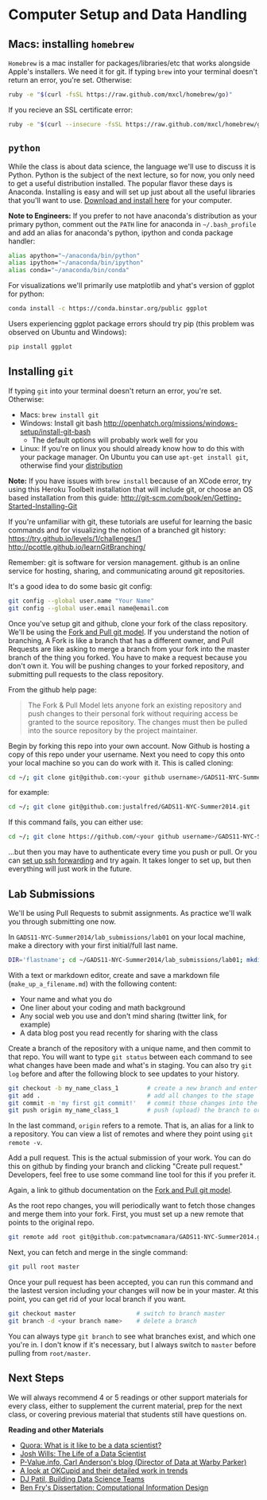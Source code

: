 # Computer Setup and Data Handling
## Macs: installing `homebrew`

`Homebrew` is a mac installer for packages/libraries/etc that works alongside Apple's installers. We need it for git. If typing `brew` into your terminal doesn't return an error, you're set. Otherwise:

```sh
ruby -e "$(curl -fsSL https://raw.github.com/mxcl/homebrew/go)"
```

If you recieve an SSL certificate error:

```sh
ruby -e "$(curl --insecure -fsSL https://raw.github.com/mxcl/homebrew/go)"
```

## `python`

While the class is about data science, the language we'll use to discuss it is Python. Python is the subject of the next lecture, so for now, you only need to get a useful distribution installed. The popular flavor these days is Anaconda. Installing is easy and will set up just about all the useful libraries that you'll want to use. <a href="https://store.continuum.io/cshop/anaconda/">Download and install here</a> for your computer.

**Note to Engineers:** If you prefer to not have anaconda's distribution as your primary python, comment out the `PATH` line for anaconda in `~/.bash_profile` and add an alias for anaconda's python, ipython and conda package handler:

```sh
alias apython="~/anaconda/bin/python"
alias ipython="~/anaconda/bin/ipython"
alias conda="~/anaconda/bin/conda"
```

For visualizations we'll primarily use matplotlib and yhat's version of ggplot for python:

```sh
conda install -c https://conda.binstar.org/public ggplot
```

Users experiencing ggplot package errors should try pip (this problem was observed on Ubuntu and Windows):

```sh
pip install ggplot
```

## Installing `git`
If typing `git` into your terminal doesn't return an error, you're set. Otherwise:

* Macs: `brew install git`
* Windows: Install git bash http://openhatch.org/missions/windows-setup/install-git-bash
    * The default options will probably work well for you
* Linux: If you're on linux you should already know how to do this with your package manager. On Ubuntu you can use `apt-get install git`, otherwise find your <a href="http://git-scm.com/download/linux">distribution</a>

**Note:** If you have issues with `brew install` because of an XCode error, try using this Heroku Toolbelt installation that will include git, or choose an OS based installation from this guide: http://git-scm.com/book/en/Getting-Started-Installing-Git

If you're unfamiliar with git, these tutorials are useful for learning the basic commands and for visualizing the notion of a branched git history:
https://try.github.io/levels/1/challenges/1
http://pcottle.github.io/learnGitBranching/

Remember: git is software for version management. github is an online service for hosting, sharing, and communicating around git repositories.

It's a good idea to do some basic git config:

```sh
git config --global user.name "Your Name"
git config --global user.email name@email.com
```

Once you've setup git and github, clone your fork of the class repository. We'll be using the <a href="https://help.github.com/articles/using-pull-requests#fork--pull">Fork and Pull git model</a>. If you understand the notion of branching, A Fork is like a branch that has a different owner, and Pull Requests are like asking to merge a branch from your fork into the master branch of the thing you forked. You have to make a request because you don't own it. You will be pushing changes to your forked repository, and submitting pull requests to the class repository.

From the github help page:
> The Fork & Pull Model lets anyone fork an existing repository and push changes to their personal fork without requiring access be granted to the source repository. The changes must then be pulled into the source repository by the project maintainer.

Begin by forking this repo into your own account. Now Github is hosting a copy of this repo under your username. Next you need to copy this onto your local machine so you can do work with it. This is called cloning:
```sh
cd ~/; git clone git@github.com:<your github username>/GADS11-NYC-Summer2014.git
```

for example:
```sh
cd ~/; git clone git@github.com:justalfred/GADS11-NYC-Summer2014.git
```

If this command fails, you can either use:
```sh
cd ~/; git clone https://github.com/<your github username>/GADS11-NYC-Summer2014.git
```

...but then you may have to authenticate every time you push or pull. Or you can [set up ssh forwarding](https://help.github.com/articles/generating-ssh-keys) and try again. It takes longer to set up, but then everything will just work in the future.

## Lab Submissions

We'll be using Pull Requests to submit assignments. As practice we'll walk you through submitting one now.

In `GADS11-NYC-Summer2014/lab_submissions/lab01` on your local machine, make a directory with your first initial/full last name.

```sh
DIR='flastname'; cd ~/GADS11-NYC-Summer2014/lab_submissions/lab01; mkdir $DIR; open $DIR
```

With a text or markdown editor, create and save a markdown file (`make_up_a_filename.md`) with the following content:

* Your name and what you do
* One liner about your coding and math background
* Any social web you use and don't mind sharing (twitter link, for example)
* A data blog post you read recently for sharing with the class

Create a branch of the repository with a unique name, and then commit to that repo. You will want to type `git status` between each command to see what changes have been made and what's in staging. You can also try `git log` before and after the following block to see updates to your history.

```sh
git checkout -b my_name_class_1        # create a new branch and enter it
git add .                              # add all changes to the stage
git commit -m 'my first git commit!'   # commit those changes into the history
git push origin my_name_class_1        # push (upload) the branch to origin
```

In the last command, `origin` refers to a remote. That is, an alias for a link to a repository. You can view a list of remotes and where they point using `git remote -v`.

Add a pull request. This is the actual submission of your work. You can do this on github by finding your branch and clicking "Create pull request." Developers, feel free to use some command line tool for this if you prefer it.

Again, a link to github documentation on the <a href="https://help.github.com/articles/using-pull-requests#fork--pull">Fork and Pull git model</a>.

As the root repo changes, you will periodically want to fetch those changes and merge them into your fork. First, you must set up a new remote that points to the original repo.

```sh
git remote add root git@github.com:patwmcnamara/GADS11-NYC-Summer2014.git
```

Next, you can fetch and merge in the single command:

```sh
git pull root master
```

Once your pull request has been accepted, you can run this command and the lastest version including your changes will now be in your master. At this point, you can get rid of your local branch if you want.

```sh
git checkout master                 # switch to branch master
git branch -d <your branch name>    # delete a branch
```

You can always type `git branch` to see what branches exist, and which one you're in. I don't know if it's necessary, but I always switch to `master` before pulling from `root/master`.

## Next Steps

We will always recommend 4 or 5 readings or other support materials for every class, either to supplement the current material, prep for the next class, or covering previous material that students still have questions on.

**Reading and other Materials**

* <a href="http://www.quora.com/Data-Science/What-is-it-like-to-be-a-data-scientist">Quora: What is it like to be a data scientist?</a>
* <a href="http://www.youtube.com/watch?v=h9vQIPfe2uU"> Josh Wills: The Life of a Data Scientist</a>
* <a href="http://www.p-value.info/"> P-Value.info, Carl Anderson's blog (Director of Data at Warby Parker)</a>
* <a href="http://blog.okcupid.com/"> A look at OKCupid and their detailed work in trends</a>
* <a href="http://radar.oreilly.com/2011/09/building-data-science-teams.html">DJ Patil, Building Data Science Teams</a>
* <a href="http://benfry.com/phd/">Ben Fry's Dissertation: Computational Information Design </a>
